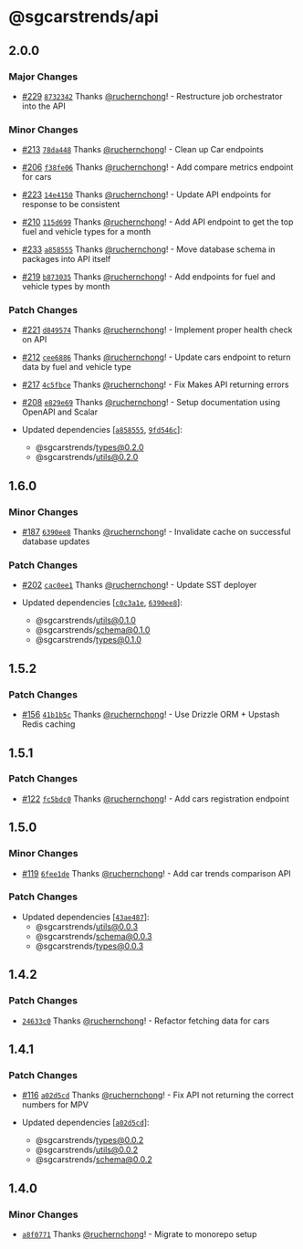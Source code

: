 # @sgcarstrends/api

## 2.0.0

### Major Changes

- [#229](https://github.com/sgcarstrends/backend/pull/229) [`8732342`](https://github.com/sgcarstrends/backend/commit/8732342fe2959b54989f1355b5c031f1a9056eb3) Thanks [@ruchernchong](https://github.com/ruchernchong)! - Restructure job orchestrator into the API

### Minor Changes

- [#213](https://github.com/sgcarstrends/backend/pull/213) [`78da448`](https://github.com/sgcarstrends/backend/commit/78da4480ecd7dfcbad6c1cae6270a74d51cda40d) Thanks [@ruchernchong](https://github.com/ruchernchong)! - Clean up Car endpoints

- [#206](https://github.com/sgcarstrends/backend/pull/206) [`f38fe06`](https://github.com/sgcarstrends/backend/commit/f38fe0641ee1356fd589385b7d7964914bcb9c30) Thanks [@ruchernchong](https://github.com/ruchernchong)! - Add compare metrics endpoint for cars

- [#223](https://github.com/sgcarstrends/backend/pull/223) [`14e4150`](https://github.com/sgcarstrends/backend/commit/14e41507c4e11b42dcce698753baf7cb12fd8474) Thanks [@ruchernchong](https://github.com/ruchernchong)! - Update API endpoints for response to be consistent

- [#210](https://github.com/sgcarstrends/backend/pull/210) [`115d699`](https://github.com/sgcarstrends/backend/commit/115d69906b790074319aa304cce6739d87f419d0) Thanks [@ruchernchong](https://github.com/ruchernchong)! - Add API endpoint to get the top fuel and vehicle types for a month

- [#233](https://github.com/sgcarstrends/backend/pull/233) [`a858555`](https://github.com/sgcarstrends/backend/commit/a85855576d9e0be877053df5b2de99fb365d9e69) Thanks [@ruchernchong](https://github.com/ruchernchong)! - Move database schema in packages into API itself

- [#219](https://github.com/sgcarstrends/backend/pull/219) [`b873035`](https://github.com/sgcarstrends/backend/commit/b87303585e52aa4405e68df7e14bcecb1c2b71b1) Thanks [@ruchernchong](https://github.com/ruchernchong)! - Add endpoints for fuel and vehicle types by month

### Patch Changes

- [#221](https://github.com/sgcarstrends/backend/pull/221) [`d849574`](https://github.com/sgcarstrends/backend/commit/d849574ec2b81a5e27f89346ede18bde2b7c98bf) Thanks [@ruchernchong](https://github.com/ruchernchong)! - Implement proper health check on API

- [#212](https://github.com/sgcarstrends/backend/pull/212) [`cee6886`](https://github.com/sgcarstrends/backend/commit/cee6886c851ab7e329c3b371881f3fb91bdbc0b6) Thanks [@ruchernchong](https://github.com/ruchernchong)! - Update cars endpoint to return data by fuel and vehicle type

- [#217](https://github.com/sgcarstrends/backend/pull/217) [`4c5fbce`](https://github.com/sgcarstrends/backend/commit/4c5fbce2a610db22130bf27869a5c04651123449) Thanks [@ruchernchong](https://github.com/ruchernchong)! - Fix Makes API returning errors

- [#208](https://github.com/sgcarstrends/backend/pull/208) [`e829e69`](https://github.com/sgcarstrends/backend/commit/e829e695bb9555fc9160b3b4667e61d844c0df0b) Thanks [@ruchernchong](https://github.com/ruchernchong)! - Setup documentation using OpenAPI and Scalar

- Updated dependencies [[`a858555`](https://github.com/sgcarstrends/backend/commit/a85855576d9e0be877053df5b2de99fb365d9e69), [`9fd546c`](https://github.com/sgcarstrends/backend/commit/9fd546c797b2e29a76ac0d38eadb6bd15774d9d0)]:
  - @sgcarstrends/types@0.2.0
  - @sgcarstrends/utils@0.2.0

## 1.6.0

### Minor Changes

- [#187](https://github.com/sgcarstrends/backend/pull/187) [`6390ee8`](https://github.com/sgcarstrends/backend/commit/6390ee83e871b46c80ecb289979dd9d2e029bb1b) Thanks [@ruchernchong](https://github.com/ruchernchong)! - Invalidate cache on successful database updates

### Patch Changes

- [#202](https://github.com/sgcarstrends/backend/pull/202) [`cac0ee1`](https://github.com/sgcarstrends/backend/commit/cac0ee13ca27f7cd98d4b6dc1aa3433ca6c6cdef) Thanks [@ruchernchong](https://github.com/ruchernchong)! - Update SST deployer

- Updated dependencies [[`c0c3a1e`](https://github.com/sgcarstrends/backend/commit/c0c3a1e489be9b5b914d823eedc51bb9346c7c56), [`6390ee8`](https://github.com/sgcarstrends/backend/commit/6390ee83e871b46c80ecb289979dd9d2e029bb1b)]:
  - @sgcarstrends/utils@0.1.0
  - @sgcarstrends/schema@0.1.0
  - @sgcarstrends/types@0.1.0

## 1.5.2

### Patch Changes

- [#156](https://github.com/sgcarstrends/backend/pull/156) [`41b1b5c`](https://github.com/sgcarstrends/backend/commit/41b1b5c9338cb0f1837bc525edaf02acf9a64cfc) Thanks [@ruchernchong](https://github.com/ruchernchong)! - Use Drizzle ORM + Upstash Redis caching

## 1.5.1

### Patch Changes

- [#122](https://github.com/sgcarstrends/backend/pull/122) [`fc5bdc0`](https://github.com/sgcarstrends/backend/commit/fc5bdc05725dd8c6508c84bdf5f5cc1083ec2447) Thanks [@ruchernchong](https://github.com/ruchernchong)! - Add cars registration endpoint

## 1.5.0

### Minor Changes

- [#119](https://github.com/sgcarstrends/backend/pull/119) [`6fee1de`](https://github.com/sgcarstrends/backend/commit/6fee1de2e4c9716499dedd719d3c054f1e7866f0) Thanks [@ruchernchong](https://github.com/ruchernchong)! - Add car trends comparison API

### Patch Changes

- Updated dependencies [[`43ae487`](https://github.com/sgcarstrends/backend/commit/43ae4875699821fd1fc5b7001d7e36f6b9e25da2)]:
  - @sgcarstrends/utils@0.0.3
  - @sgcarstrends/schema@0.0.3
  - @sgcarstrends/types@0.0.3

## 1.4.2

### Patch Changes

- [`24633c0`](https://github.com/sgcarstrends/backend/commit/24633c0bb7a556284aeba155c3094312ea5144f8) Thanks [@ruchernchong](https://github.com/ruchernchong)! - Refactor fetching data for cars

## 1.4.1

### Patch Changes

- [#116](https://github.com/sgcarstrends/backend/pull/116) [`a02d5cd`](https://github.com/sgcarstrends/backend/commit/a02d5cda9d1fa4788413921848be2dd3146e2dfa) Thanks [@ruchernchong](https://github.com/ruchernchong)! - Fix API not returning the correct numbers for MPV

- Updated dependencies [[`a02d5cd`](https://github.com/sgcarstrends/backend/commit/a02d5cda9d1fa4788413921848be2dd3146e2dfa)]:
  - @sgcarstrends/types@0.0.2
  - @sgcarstrends/utils@0.0.2
  - @sgcarstrends/schema@0.0.2

## 1.4.0

### Minor Changes

- [`a8f0771`](https://github.com/sgcarstrends/backend/commit/a8f07710fa0fdbd58f9c20e0cf7b79d86afe8b0b) Thanks [@ruchernchong](https://github.com/ruchernchong)! - Migrate to monorepo setup
